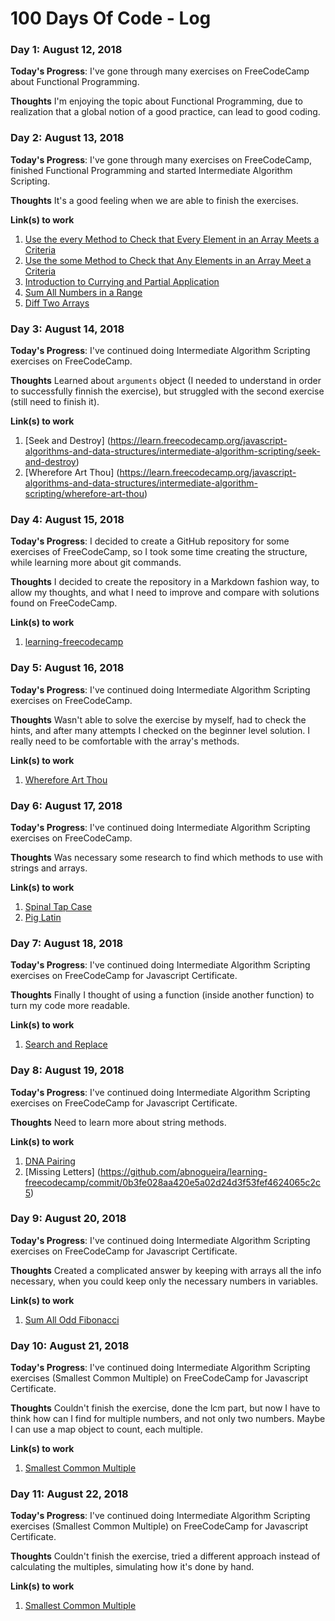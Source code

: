# 100 Days Of Code - Log
<!--
### Day 0: February 30, 2016 (Example 1)
##### (delete me or comment me out)

**Today's Progress**: Fixed CSS, worked on canvas functionality for the app.

**Thoughts:** I really struggled with CSS, but, overall, I feel like I am slowly getting better at it. Canvas is still new for me, but I managed to figure out some basic functionality.

**Link to work:** [Calculator App](http://www.example.com)

### Day 0: February 30, 2016 (Example 2)
##### (delete me or comment me out)

**Today's Progress**: Fixed CSS, worked on canvas functionality for the app.

**Thoughts**: I really struggled with CSS, but, overall, I feel like I am slowly getting better at it. Canvas is still new for me, but I managed to figure out some basic functionality.

**Link(s) to work**: [Calculator App](http://www.example.com)
-->

### Day 1: August 12, 2018

**Today's Progress**: I've gone through many exercises on FreeCodeCamp about Functional Programming.

**Thoughts** I'm enjoying the topic about Functional Programming,
due to realization that a global notion of a good practice, 
can lead to good coding.


### Day 2: August 13, 2018

**Today's Progress**: I've gone through many exercises on FreeCodeCamp, finished Functional Programming and started 
Intermediate Algorithm Scripting.

**Thoughts** It's a good feeling when we are able to finish
the exercises.

**Link(s) to work**
1. [Use the every Method to Check that Every Element in an Array Meets a Criteria](https://learn.freecodecamp.org/javascript-algorithms-and-data-structures/functional-programming/use-the-every-method-to-check-that-every-element-in-an-array-meets-a-criteria)
1. [Use the some Method to Check that Any Elements in an Array Meet a Criteria](https://learn.freecodecamp.org/javascript-algorithms-and-data-structures/functional-programming/use-the-some-method-to-check-that-any-elements-in-an-array-meet-a-criteria)
1. [Introduction to Currying and Partial Application](https://learn.freecodecamp.org/javascript-algorithms-and-data-structures/functional-programming/introduction-to-currying-and-partial-application)
1. [Sum All Numbers in a Range](https://learn.freecodecamp.org/javascript-algorithms-and-data-structures/intermediate-algorithm-scripting/sum-all-numbers-in-a-range)
1. [Diff Two Arrays](https://learn.freecodecamp.org/javascript-algorithms-and-data-structures/intermediate-algorithm-scripting/diff-two-arrays)

### Day 3: August 14, 2018

**Today's Progress**: I've continued doing Intermediate Algorithm Scripting exercises on FreeCodeCamp.

**Thoughts** Learned about `arguments` object (I needed to understand in order to
successfully finnish the exercise), but struggled with the second exercise (still
need to finish it).

**Link(s) to work**
1. [Seek and Destroy] (https://learn.freecodecamp.org/javascript-algorithms-and-data-structures/intermediate-algorithm-scripting/seek-and-destroy)
1. [Wherefore Art Thou] (https://learn.freecodecamp.org/javascript-algorithms-and-data-structures/intermediate-algorithm-scripting/wherefore-art-thou)

### Day 4: August 15, 2018

**Today's Progress**: I decided to create a GitHub repository for some 
exercises of FreeCodeCamp, so I took some time creating the structure, while
learning more about git commands.

**Thoughts** I decided to create the repository in a Markdown fashion way, to allow
my thoughts, and what I need to improve and compare with solutions found 
on FreeCodeCamp.

**Link(s) to work**
1. [learning-freecodecamp](https://github.com/abnogueira/learning-freecodecamp/commit/6ae844a1110d77153076019da0e55cf7690ce3b8)

### Day 5: August 16, 2018

**Today's Progress**: I've continued doing Intermediate Algorithm Scripting exercises on FreeCodeCamp.

**Thoughts** Wasn't able to solve the exercise by myself, had to check the hints,
and after many attempts I checked on the beginner level solution. I really need
to be comfortable with the array's methods.

**Link(s) to work**
1. [Wherefore Art Thou](https://learn.freecodecamp.org/javascript-algorithms-and-data-structures/intermediate-algorithm-scripting/wherefore-art-thou)

### Day 6: August 17, 2018

**Today's Progress**: I've continued doing Intermediate Algorithm Scripting exercises on FreeCodeCamp.

**Thoughts** Was necessary some research to find which methods to use with 
strings and arrays.

**Link(s) to work**
1. [Spinal Tap Case](https://learn.freecodecamp.org/javascript-algorithms-and-data-structures/intermediate-algorithm-scripting/spinal-tap-case)
1. [Pig Latin](https://learn.freecodecamp.org/javascript-algorithms-and-data-structures/intermediate-algorithm-scripting/pig-latin)

### Day 7: August 18, 2018

**Today's Progress**: I've continued doing Intermediate Algorithm Scripting exercises on FreeCodeCamp
for Javascript Certificate.

**Thoughts** Finally I thought of using a function (inside another function) to turn my code
more readable.

**Link(s) to work**
1. [Search and Replace](https://learn.freecodecamp.org/javascript-algorithms-and-data-structures/intermediate-algorithm-scripting/search-and-replace)

### Day 8: August 19, 2018

**Today's Progress**: I've continued doing Intermediate Algorithm Scripting exercises on FreeCodeCamp
for Javascript Certificate.

**Thoughts** Need to learn more about string methods.

**Link(s) to work**
1. [DNA Pairing](https://github.com/abnogueira/learning-freecodecamp/commit/052737ce039bebf4e3f11480535b2bdcf79c3f07)
2. [Missing Letters] (https://github.com/abnogueira/learning-freecodecamp/commit/0b3fe028aa420e5a02d24d3f53fef4624065c2c5)


### Day 9: August 20, 2018

**Today's Progress**: I've continued doing Intermediate Algorithm Scripting exercises on FreeCodeCamp
for Javascript Certificate.

**Thoughts** Created a complicated answer by keeping with arrays all the
info necessary, when you could keep only the necessary numbers
in variables.

**Link(s) to work**
1. [Sum All Odd Fibonacci](https://github.com/abnogueira/learning-freecodecamp/commit/d95d30eec205a31939df9af086ad2a167d70cc00)

### Day 10: August 21, 2018

**Today's Progress**: I've continued doing Intermediate Algorithm Scripting exercises (Smallest Common Multiple) 
on FreeCodeCamp
for Javascript Certificate.

**Thoughts** Couldn't finish the exercise, done the lcm part,
but now I have to think how can I find for multiple numbers, and
not only two numbers. Maybe I can use a map object to count,
each multiple.

**Link(s) to work**
1. [Smallest Common Multiple](https://learn.freecodecamp.org/javascript-algorithms-and-data-structures/intermediate-algorithm-scripting/smallest-common-multiple)

### Day 11: August 22, 2018

**Today's Progress**: I've continued doing Intermediate Algorithm Scripting exercises (Smallest Common Multiple) 
on FreeCodeCamp
for Javascript Certificate.

**Thoughts** Couldn't finish the exercise, tried a different approach instead of calculating the multiples, simulating how
it's done by hand.

**Link(s) to work**
1. [Smallest Common Multiple](https://learn.freecodecamp.org/javascript-algorithms-and-data-structures/intermediate-algorithm-scripting/smallest-common-multiple)
